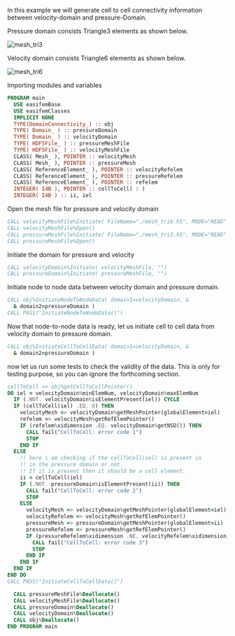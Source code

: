 In this example we will generate cell to cell connectivity information between velocity-domain and pressure-Domain.

Pressure domain consists Triangle3 elements as shown below.

![mesh_tri3](figures/mesh_tri3.png)

Velocity domain consists Triangle6 elements as shown below.

![mesh_tri6](figures/mesh_tri6.png)

Importing modules and variables

```fortran
PROGRAM main
  USE easifemBase
  USE easifemClasses
  IMPLICIT NONE
  TYPE(DomainConnectivity_) :: obj
  TYPE( Domain_ ) :: pressureDomain
  TYPE( Domain_ ) :: velocityDomain
  TYPE( HDF5File_ ) :: pressureMeshFile
  TYPE( HDF5File_ ) :: velocityMeshFile
  CLASS( Mesh_ ), POINTER :: velocityMesh
  CLASS( Mesh_ ), POINTER :: pressureMesh
  CLASS( ReferenceElement_ ), POINTER :: velocityRefelem
  CLASS( ReferenceElement_ ), POINTER :: pressureRefelem
  CLASS( ReferenceElement_ ), POINTER :: refelem
  INTEGER( I4B ), POINTER :: cellToCell( : )
  INTEGER( I4B ) :: ii, iel
```

Open the mesh file for pressure and velocity domain

```fortran
CALL velocityMeshFile%Initiate( FileName="./mesh_tri6.h5", MODE="READ" )
CALL velocityMeshFile%Open()
CALL pressureMeshFile%Initiate( FileName="./mesh_tri3.h5", MODE="READ" )
CALL pressureMeshFile%Open()
```

Initiate the domain for pressure and velocity

```fortran
CALL velocityDomain%Initiate( velocityMeshFile, "")
CALL pressureDomain%Initiate( pressureMeshFile, "")
```

Initiate node to node data between velocity domain and pressure domain.

```fortran
CALL obj%InitiateNodeToNodeData( domain1=velocityDomain, &
  & domain2=pressureDomain )
CALL PASS("InitiateNodeToNodeData()")
```

Now that node-to-node data is ready, let us initiate cell to cell data from velocity domain to pressure domain.

```fortran
CALL obj%InitiateCellToCellData( domain1=velocityDomain, &
  & domain2=pressureDomain )
```

now let us run some tests to check the validity of the data. This is only for testing purpose, so you can ignore the forthcoming section.

```fortran
cellToCell => obj%getCellToCellPointer()
DO iel = velocityDomain%minElemNum, velocityDomain%maxElemNum
  IF (.NOT. velocityDomain%isElementPresent(iel)) CYCLE
  IF (cellToCell(iel) .EQ. 0) THEN
    velocityMesh => velocityDomain%getMeshPointer(globalElement=iel)
    refelem => velocityMesh%getRefElemPointer()
    IF (refelem%xidimension .EQ. velocityDomain%getNSD()) THEN
      CALL fail("CellToCell: error code 1")
      STOP
    END IF
  ELSE
    !! here i am checking if the cellToCell(iel) is present in
    !! in the pressure domain or not.
    !! If it is present then it should be a cell element.
    ii = cellToCell(iel)
    IF (.NOT. pressureDomain%isElementPresent(ii)) THEN
      CALL fail("CellToCell: error code 2")
      STOP
    ELSE
      velocityMesh => velocityDomain%getMeshPointer(globalElement=iel)
      velocityRefelem => velocityMesh%getRefElemPointer()
      pressureMesh => pressureDomain%getMeshPointer(globalElement=ii)
      pressureRefelem => pressureMesh%getRefElemPointer()
      IF (pressureRefelem%xidimension .NE. velocityRefelem%xidimension) THEN
        CALL fail("CellToCell: error code 3")
        STOP
      END IF
    END IF
  END IF
END DO
CALL PASS("InitiateCellToCellData()")
```

```fortran
  CALL pressureMeshFile%Deallocate()
  CALL velocityMeshFile%Deallocate()
  CALL pressureDomain%Deallocate()
  CALL velocityDomain%Deallocate()
  CALL obj%Deallocate()
END PROGRAM main
```
